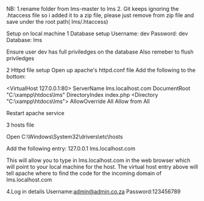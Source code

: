 NB: 1.rename folder from lms-master to lms 
    2. Git keeps ignoring the .htaccess file so i added it to a zip file, please just remove from zip file and save under the root path( lms/.htaccess)

Setup on local machine
1 Database setup
Username: dev
Password: dev
Database: lms

Ensure user dev has full priviledges on the database
Also remeber to flush priviledges 

2 Httpd file setup
Open up apache's httpd.conf file
Add the following to the bottom:

<VirtualHost 127.0.0.1:80>
  ServerName lms.localhost.com 
  DocumentRoot "C:\xampp\htdocs\lms"
  DirectoryIndex index.php
  <Directory "C:\xampp\htdocs\lms">
    AllowOverride All
    Allow from All
  </Directory>
</VirtualHost>


Restart apache service

3 hosts file

Open C:\Windows\System32\drivers\etc\hosts

Add the following entry: 127.0.0.1       lms.localhost.com

This will allow you to type in lms.localhost.com in the web browser
which will point to your local machine for the host. The virtual host
entry above will tell apache where to find the code for the incoming
domain of lms.localhost.com

4.Log in details
Username:admin@admin.co.za
Password:123456789

